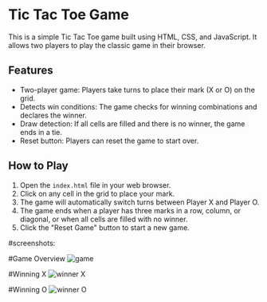 # Tic Tac Toe Game

This is a simple Tic Tac Toe game built using HTML, CSS, and JavaScript. It allows two players to play the classic game in their browser.

## Features

- Two-player game: Players take turns to place their mark (X or O) on the grid.
- Detects win conditions: The game checks for winning combinations and declares the winner.
- Draw detection: If all cells are filled and there is no winner, the game ends in a tie.
- Reset button: Players can reset the game to start over.

## How to Play

1. Open the `index.html` file in your web browser.
2. Click on any cell in the grid to place your mark.
3. The game will automatically switch turns between Player X and Player O.
4. The game ends when a player has three marks in a row, column, or diagonal, or when all cells are filled with no winner.
5. Click the "Reset Game" button to start a new game.

#screenshots:

#Game Overview
![game](https://github.com/user-attachments/assets/69fa218e-e8be-48af-951c-fdb746a3d5e7)

#Winning X
![winner X](https://github.com/user-attachments/assets/57b54721-3d74-4d0c-a932-84bb8d4c0ab8)

#Winning O 
![winner O](https://github.com/user-attachments/assets/aa7387fb-4aa3-49ee-91d8-2f912866220f)
